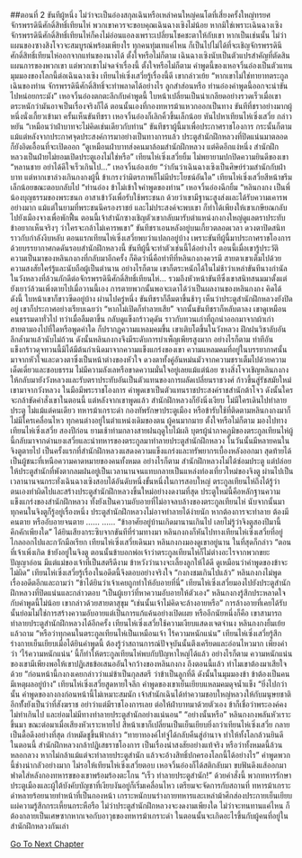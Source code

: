 ##ตอนที่ 2 ขันทีผู้หนึ่ง
ไม่ว่าจะเป็นอ๋องสกุลเฉินหรือเหล่าคนใหญ่คนโตที่เสี่ยงครั้งใหญ่ทรยศจักรพรรดินีศักดิ์สิทธิ์เทียนไห่ พวกเขาควรจะขอบคุณเฉินฉางเซิงไม่น้อย หากมิใช่เพราะเฉินฉางเซิง จักรพรรดินีศักดิ์สิทธิ์เทียนไห่ก็คงไม่อ่อนแอลงเพราะเปลี่ยนโชคชะตาให้กับเขา หากเป็นเช่นนั้น ไม่ว่าแผนของซางสิงโจวจะสมบูรณ์พร้อมเพียงใร ทุกคนทุ่มเทแค่ไหน ก็เป็นไปไม่ได้ที่จะเชิญจักรพรรดินีศักดิ์สิทธิ์เทียนไห่ออกจากแท่นของนางได้
ตั้งใจหรือไม่ก็ตาม เฉินฉางเซิงนับเป็นตัวแปรสำคัญที่ตัดสินแผนการของพวกเขา แต่พวกเขาไม่จดจำเรื่องนี้ ตั้งใจหรือไม่ก็ตาม
คำพูดนี้ของเหอจวิ้นอ๋องเป็นตัวแทนมุมมองของโลกนี้ต่อเฉินฉางเซิง
เทียนไห่เซิ่งเสวี่ยรู้เรื่องนี้ดี เขากล่าวเย้ย “หากเขาไม่ใช่ทายาทตระกูลเฉินของท่าน จักรพรรดินีศักดิ์สิทธิ์จะทำพลาดได้อย่างไร ลูกสำส่อนหรือ ท่านอ๋องคำพูดนี้ออกจะน่าขันไปหน่อยกระมัง”
เหอจวิ้นอ๋องตกตะลึกกับคำพูดนี้ ใบหน้าเปลี่ยนเป็นน่าเกลียดอย่างรวดเร็วเมื่อเขาตระหนักว่ามันอาจเป็นเรื่องจริงก็ได้
ตอนนั้นเองที่กองทหารม้าแหวกออกเป็นทาง ขันทีที่ชราอย่างมากผู้หนึ่งนั่งเกี้ยวเข้ามา
ครั้นเห็นขันทีชรา เหอจวิ้นอ๋องก็เลิกคิ้วขึ้นเล็กน้อย หันไปหาเทียนไห่เซิ่งเสวี่ย กล่าวหยัน “เหมือนว่าฝ่าบาทจะไม่คิดเช่นเดียวกับท่าน”
ขันทีชราผู้นี้มาเพื่อประกาศราชโองการ
กระนั้นก็ตาม แม้แต่หลังจากประกาศจุดประสงค์การมาอย่างเป็นทางการแล้ว ประตูสำนักฝึกหลวงที่ปิดแน่นมาตลอด ก็ยังอิดเอื้อนที่จะเปิดออก
“ดูเหมือนฝ่าบาทส่งคนมาล้อมสำนักฝึกหลวง แต่คิดอีกแง่หนึ่ง สำนักฝึกหลวงเป็นฝ่ายไม่ยอมเปิดประตูเองไม่ใช่หรือ”
เทียนไห่เซิ่งเสวี่ยยิ้ม ไม่พยายามปกปิดความยินดีของเขา
“หลานชาย อย่าได้ดีใจเร็วเกินไป...”
เหอจวิ้นอ๋องเย้ย “ว่ากันว่าเฉินฉางเซิงเป็นศิษย์ร่วมสำนักกับฝ่าบาท แต่หากเขาล่วงเกินกงกงผู้นี้ ข้าเกรงว่ามิตรภาพก็ไม่มีประโยชน์อันใด”
เทียนไห่เซิ่งเสวี่ยสีหน้าขรึมเล็กน้อยขณะตอบกลับไป “ท่านอ๋อง ข้าไม่เข้าใจคำพูดของท่าน”
เหอจวิ้นอ๋องฉีกยิ้ม “หลินกงกง เป็นพี่น้องบุญธรรมของพระชนก อาสาเข้าวังเพื่อรับใช้พระชนก ด้วยว่าเขามีฐานะสูงส่งและได้รับความเคารพอย่างมาก แม้แต่ในยามที่พระชนนีครองราชย์ และไม่ประสงค์จะพบเขา ก็ทำได้เพียงให้เขาเกษียณกลับไปยังเมืองจางเพื่อพักฟื้น ตอนนี้เจ้าสำนักซางเชิญตัวเขากลับมารับตำแหน่งกงกงใหญ่ดูแลตราประทับ ข้าอยากเห็นจริงๆ ว่าใครจะกล้าไม่เคารพเขา”
ขันทีชราเอนหลังอยู่บนเกี้ยวตลอดเวลา ดวงตาปิดสนิทราวกับกำลังงีบหลับ ตอนแรกเทียนไห่เซิ่งเสวี่ยพบว่าแปลกอยู่บ้าง เพราะขันทีผู้นี้มาประกาศราชโองการ ด้วยบรรยากาศกดดันรอบสำนักฝึกหลวงนี้ ขันทีผู้นี้จะทำตัวเช่นนี้ได้อย่างไร ตอนนี้เมื่อเขารู้ประวัติความเป็นมาของหลินกงกงที่กลับมาอีกครั้ง ก็คิดว่านี่คือท่าทีที่หลินกงกงควรมี สายตาเขาเต็มไปด้วยความสงสัยใคร่รู้และนับถือผู้เป็นตำนาน อย่างไรก็ตาม เขาก็ตระหนักได้ในไม่ช้าว่าเหล่าขันทีนางกำนัลในวังหลวงที่ล้วนภักดีต่อจักรพรรดินีศักดิ์สิทธิ์เทียนไห่... รวมถึงหัวหน้าขันทีซึ่งเขาสนิทสนมมาตั้งแต่ยังเยาว์ล้วนเพิ่งตายไปเมื่อวานนี้เอง การตายพวกนั้นพอจะเดาได้ว่าเป็นผลงานของหลินกงกง คิดได้ดังนี้ ใบหน้าเขาก็ขาวซีดอยู่บ้าง
ผ่านไปครู่หนึ่ง ขันทีชราก็ลืมตาขึ้นช้าๆ เห็นว่าประตูสำนักฝึกหลวงยังปิดอยู่ เขาก็ประกาศอย่างเรียบเฉยว่า “หากไม่เปิดก็ทำลายเสีย”
จากนั้นขันทีชราก็หลับตาลง เขาดูเหมือนคนธรรมดาทั่วไป ทว่าเมื่อลืมตาขึ้น กลับดูแข็งกร้าวดุดัน ราวกับทวนเก่าที่ถูกนำออกมาจากผ้าเก่า สายตามองไปที่ใดหรือพูดคำใด ก็ปรากฏความแหลมคมขึ้น
เขาเติบโตขึ้นในวังหลวง ฝึกฝนวิชาลับอันลึกล้ำมาแล้วนับไม่ถ้วน ดังนั้นหลินกงกงจึงมีระดับการบำเพ็ญเพียรสูงมาก อย่างไรก็ตาม ท่าทีอันแข็งกร้าวดุจทวนนี้มิได้มีต้นกำเนิดมาจากความแข็งแกร่งของเขา ความแหลมคมที่อยู่ในบรรยากาศนั้นมาจากหัวใจและดวงตาซึ่งเป็นหน้าต่างของหัวใจ ดวงตาทั้งคู่อันหม่นมัวจากความชราเต็มไปด้วยความเด็ดเดี่ยวและชอบธรรม ไม่มีความลังเลหรือขาดความมั่นใจอยู่เลยแม้แต่น้อย
ซางสิ่งโจวเชิญหลินกงกงให้กลับมายังวังหลวงและรับตราประทับอันเป็นตัวแทนของการผลัดเปลี่ยนราชวงศ์ ก้าวขึ้นสู่รัชสมัยใหม่
เขามาจากวังหลวง ในมือมีพระราชโองการ คำพูดเขาเป็นตัวแทนราชประสงค์ราชสำนักต้าโจว ดังนั้นใครจะกล้าขัดคำสั่งเขาในตอนนี้
แต่หลังจากเขาพูดแล้ว สำนักฝึกหลวงก็ยังนิ่งเงียบ ไม่มีใครเดินไปทำลายประตู ไม่แม้แต่คนเดียว
ทหารม้าเกราะดำ กองทัพรักษาประตูเมือง หรือข้ารับใช้ที่ติดตามหลินกงกงมาก็ไม่มีใครเคลื่อนไหว ทุกคนต่างอยู่ในตำแหน่งเดิมของตน
ผู้คนมากมาย ตั้งใจหรือไม่ก็ตาม มองไปทางเทียนไห่เซิ่งเสวี่ย
สองปีก่อน ยามเช้าท่ามกลางสายฝนฤดูใบไม้ผลิ บุตรผู้น่าภาคภูมิของตระกูลเทียนไห่ผู้นี้กลับมาจากด่านยงเสวี่ยและนำทหารของตระกูลมาทำลายประตูสำนักฝึกหลวง
ในวันนั้นมีหลายคนในจิงตูตายไป เป็นครั้งแรกที่สำนักฝึกหลวงแสดงความแข็งแกร่งและทรัพยากรเบื้องหลังออกมา สุดท้ายได้เป็นผู้ชนะที่เหนือความคาดหมายของคนทั้งหมด อย่างไรก็ตาม สำนักฝึกหลวงไม่ได้ซ่อมประตู แต่ปล่อยให้ประตูสำนักที่พังตากลมฝนอยู่เป็นเวลานานจนแทบกลายเป็นแหล่งท่องเที่ยวใหม่ของจิงตู
ผ่านไปเป็นเวลานานจนกระทั่งเฉินฉางเซิงสอบได้อันดับหนึ่งขั้นหนึ่งในการสอบใหญ่ ตระกูลเทียนไห่ถึงได้รู้ว่าตนเองทำผิดไปและสร้างประตูสำนักฝึกหลวงขึ้นใหม่อย่างงดงามที่สุด
ประตูใหม่นี้คือหลักฐานความแข็งแกร่งของสำนักฝึกหลวง ทั้งยังเป็นความอับอายที่ไม่อาจลบล้างของตระกูลเทียนไห่
นับจากนั้นมา ทุกคนในจิงตูก็รู้อยู่เรื่องหนึ่ง ประตูสำนักฝึกหลวงไม่อาจทำลายได้ง่ายนัก หากต้องการจะทำลาย ต้องมีคนตาย หรืออับอายจนตาย
……
……
“ข้าอาศัยอยู่บ้านเกิดมานานเกินไป เลยไม่รู้ว่าจิงตูสองปีมานี้คึกคักเพียงใด”
ได้ยินเสียงกระซิบจากขันทีที่ร่วมทางมา หลินกงกงก็หันไปทางเทียนไห่เซิ่งเสวี่ยที่อยู่ไกลออกไปและกวักมือเรียก
เทียนไห่เซิ่งเสวี่ยเดินมา
หลินกงกงมองดูเขาอยู่นาน ในที่สุดก็กล่าว “ตอนที่เจ้าเพิ่งเกิด ข้ายังอยู่ในจิงตู ตอนนั้นข้าบอกพ่อเจ้าว่าตระกูลเทียนไห่ก็ไม่ต่างอะไรจากพวกขยะปัญญาอ่อน มีแต่แม่ของเจ้าที่เป็นสตรีดีงาม ข้าหวังว่านางจะเลี้ยงลูกให้ได้ดี ดูเหมือนว่าคำพูดของข้าจะไม่ผิด”
เทียนไห่เซิ่งเสวี่ยรู้เรื่องในอดีตนี้จึงตอบอย่างจริงใจ “กงกงชมเกินไปแล้ว”
หลินกงกงไม่พูดเรื่องอดีตอีกและถามว่า “ข้าได้ยินว่าเจ้าเคยถูกทำให้อับอายที่นี่”
เทียนไห่เซิ่งเสวี่ยมองไปยังประตูสำนักฝึกหลวงที่ปิดแน่นและกล่าวตอบ “เป็นผู้เยาว์ที่หาความอับอายให้ตัวเอง”
หลินกงกงรู้สึกประหลาดใจกับคำพูดนี้ไม่น้อย เขากล่าวด้วยสายตาสุขุม “เช่นนั้นเจ้าไม่คิดจะล้างอายหรือ”
การล้างอายที่เคยได้รับนั้นย่อมไม่ใช่การสร้างความอับอายแต่เป็นการแก้แค้นอย่างเปิดเผย หรืออีกนัยหนึ่งก็คือ เขาสามารถทำลายประตูสำนักฝึกหลวงได้อีกครั้ง
เทียนไห่เซิ่งเสวี่ยใช้ความเงียบแสดงเจตจำนง
หลินกงกงยิ้มเย้ยแล้วถาม “หรือว่าทุกคนในตระกูลเทียนไห่เป็นเหมือนเจ้า ไร้ความหนักแน่น”
เทียนไห่เซิ่งเสวี่ยรู้สึกร่างกายเย็นเยียบเมื่อได้ยินคำพูดนี้ ต้องรู้ว่าสถานการณ์ปัจจุบันนั้นตึงเครียดและอ่อนไหวมาก เพียงคำว่า ‘ไร้ความหนักแน่น’ นี้ก็ทำให้ตระกูลเทียนไห่พบกับปัญหาใหญ่ได้แล้ว อย่างไรก็ตาม ความหนักแน่นของเขามีเพียงพอให้เขาปฏิเสธข้อเสนออันใจกว้างของหลินกงกง ถึงตอนนี้แล้ว ทำไมเขาต้องมาเสียใจด้วย
“ก่อนหน้านี้กงกงเคยกล่าวว่าแม่ข้าเป็นกุลสตรี ว่าข้าเป็นลูกที่ดี ดังนั้นในมุมมองข้า ข้าต้องเป็นคนมีเหตุผลอยู่บ้าง”
เทียนไห่เซิ่งเสวี่ยสูดหายใจลึก คำพูดของเขาเย็นเยียบแหลมคมดุจน้ำแข็ง “ยิ่งไปกว่านั้น คำพูดของกงกงก่อนหน้านี้ไม่เหมาะสมนัก เจ้าสำนักเฉินได้ทำความชอบใหญ่หลวงให้กับมนุษยชาติ อีกทัั้งยังเป็นว่าที่สังฆราช อย่าว่าแต่มีราชโองการเลย ต่อให้ฝ่าบาทมาด้วยตัวเอง ข้าก็เชื่อว่าพระองค์คงไม่ทำเกินไป และย่อมไม่มีทางทำลายประตูสำนักอย่างแน่นอน”
“อย่างนั้นหรือ” หลินกงกงพลันหัวเราะขึ้นมา
ขณะต่อมาเมื่อเสียงหัวเราะหายไป สีหน้าเขาก็เปลี่ยนเป็นเย็นเยียบยิ่งกว่าเทียนไห่เซิ่งเสวี่ย กลายเป็นดื้อดึงอย่างที่สุด กำหมัดชูขึ้นฟ้ากล่าว “ทายาทองค์ไท่จู่ได้กลับคืนสู่อำนาจ ทำให้ทั้งโลกล้วนยินดี ในตอนนี้ สำนักฝึกหลวงกล้าปฏิเสธราชโองการ เป็นเรื่องน่าสงสัยอย่างแท้จริง หรือว่าทั้งหมดนี้ล้วนหลอกลวง หากไม่กล้าแม้แต่จะทำลายประตูสำนัก แล้วจะอ้างสิทธิ์ปกครองโลกนี้ได้อย่างไร”
คำพูดพวกนี้ช่างน่ากลัวอย่างมาก
ไม่รอให้เทียนไห่เซิ่งเสวี่ยตอบ เหอจวิ้นอ๋องก็ได้สติกลับมา ขบฟันดึงแส้ออกมา ฟาดใส่หลังกองทหารขของเขาพร้อมร้องตะโกน “เร็ว ทำลายประตูสำนัก!”
ด้วยคำสั่งนี้ พวกทหารรักษาประตูเมืองและผู้ใต้บังคับบัญชาที่เงียบงันอยู่ก็เริ่มเคลื่อนไหว เตรียมจะจัดการกับสถานที่
ทหารม้าเกราะดำหลายร้อยนายทำหน้าที่เป็นกองหน้า เกราะหนักบนร่างกายทหารและเหล่าม้าศึกส่องประกายเย็นเยียบ แผ่ความรู้สึกกระเหี้ยนกระหือรือ
ไม่ว่าประตูสำนักฝึกหลวงจะงดงามเพียงใด ไม่ว่าจะทนทานแค่ไหน ก็ต้องกลายเป็นเศษซากหากเจอกับอาวุธของทหารม้าเกราะดำ
ในตอนนั้นจะเกิดอะไรขึ้นกับผู้คนที่อยู่ในสำนักฝึกหลวงกันเล่า


[Go To Next Chapter]( ./675.md)